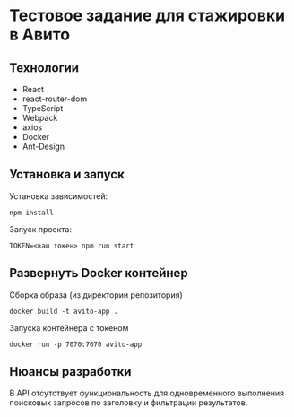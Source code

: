 # Тестовое задание для стажировки в Авито

## Технологии
- React
- react-router-dom
- TypeScript
- Webpack
- axios
- Docker
- Ant-Design

## Установка и запуск

Установка зависимостей: 
``` 
npm install
```

Запуск проекта: 
```
TOKEN=<ваш токен> npm run start
```

## Развернуть Docker контейнер
Сборка образа (из директории репозитория)
```
docker build -t avito-app .
```
Запуска контейнера с токеном
```
docker run -p 7070:7070 avito-app
```

## Нюансы разработки

В API отсутствует функциональность для одновременного выполнения поисковых запросов по заголовку и фильтрации результатов.
